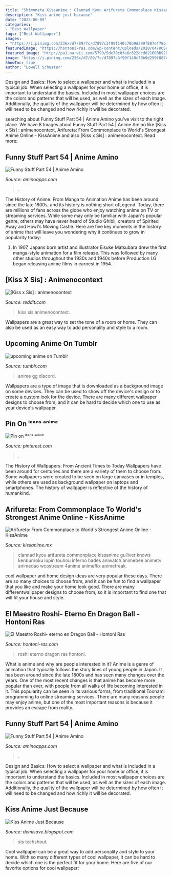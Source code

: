 ```yaml
---
title: "Shimoneta Kissanime : Clannad Kyou Arifureta Commonplace Kissanime Gulliver Knows Kenbunroku Lupin Touhou Inferno Hades Aniwatch Animebee Animetv Animedao Wcostream 4anime Animeflix Animefreak"
description: "Kiss anime just because"
date: "2022-06-09"
categories:
- "Best Wallpaper"
tags: ["Best Wallpaper"]
images:
- "https://i.pinimg.com/236x/d7/89/7c/d7897c3f99f140c70b9d299f887ef78b.jpg?nii=t"
featuredImage: "https://hontoni-ras.com/wp-content/uploads/2020/04/ROSHI-1-768x468.jpg"
featured_image: "http://pa1.narvii.com/5799/5de78c8fa6c622dcd021603b92894eddd106f436_hq.gif"
image: "https://i.pinimg.com/236x/d7/89/7c/d7897c3f99f140c70b9d299f887ef78b.jpg?nii=t"
ShowToc: true
author: "Lowell Schuster"
---
```



Design and Basics: How to select a wallpaper and what is included in a typical job.
When selecting a wallpaper for your home or office, it is important to understand the basics. Included in most wallpaper choices are the colors and patterns that will be used, as well as the sizes of each image. Additionally, the quality of the wallpaper will be determined by how often it will need to be changed and how richly it will be decorated.

	

		
searching about Funny Stuff Part 54 | Anime Amino you've visit to the right place. We have 8 Images about Funny Stuff Part 54 | Anime Amino like [Kiss x Sis] : animenocontext, Arifureta: From Commonplace to World&#039;s Strongest Anime Online - KissAnime and also [Kiss x Sis] : animenocontext. Read more:
		
    
## Funny Stuff Part 54 | Anime Amino

<img loading=lazy src="http://pm1.narvii.com/5798/18bd9564141f2e48d7233d8aaf193b69be60cce9_hq.jpg" onerror="this.onerror=null;this.src='https://tse3.mm.bing.net/th?id=OIP.0hMA_53LprPgPfsK00SsywHaEL&amp;pid=15.1';" alt="Funny Stuff Part 54 | Anime Amino">

_Source: aminoapps.com_

>. 

	

The History of Anime: From Manga to Animation
Anime has been around since the late 1800s, and its history is nothing short ofLegend. Today, there are millions of fans across the globe who enjoy watching anime on TV or streaming services. While some may only be familiar with Japan's popular genre, others may have never heard of Studio Ghibli, creators of Spirited Away and Howl's Moving Castle. Here are five key moments in the history of anime that will leave you wondering why it continues to grow in popularity today:
1) In 1907, Japans born artist and illustrator Eisuke Matsubara drew the first manga-style animation for a film release. This was followed by many other studios throughout the 1930s and 1940s before Production I.G began releasing anime films in earnest in 1954.

    
## [Kiss X Sis] : Animenocontext

<img loading=lazy src="https://i.redd.it/jl016l4s8fe11.png" onerror="this.onerror=null;this.src='https://tse3.mm.bing.net/th?id=OIP.Q9OTGXPu2HA7mxUMddlGwAHaEK&amp;pid=15.1';" alt="[Kiss x Sis] : animenocontext">

_Source: reddit.com_

>kiss sis animenocontext. 

	

Wallpapers are a great way to set the tone of a room or home. They can also be used as an easy way to add personality and style to a room.

    
## Upcoming Anime On Tumblr

<img loading=lazy src="https://66.media.tumblr.com/b8b497b6c0f620d0c49f2a1639c2a413/1c06e0ed3ce7b91f-c5/s540x810/bfa520e624e8b6e45b984fd5d6632f0f89ba3fd5.png" onerror="this.onerror=null;this.src='https://tse2.mm.bing.net/th?id=OIP.VgJ1YTDuMXmSwwB14uyslwHaEJ&amp;pid=15.1';" alt="upcoming anime on Tumblr">

_Source: tumblr.com_

>anime gg discord. 

	

Wallpapers are a type of image that is downloaded as a background image on some devices. They can be used to show off the device's design or to create a custom look for the device. There are many different wallpaper designs to choose from, and it can be hard to decide which one to use as your device's wallpaper.

    
## Pin On ⁱᶜᵒⁿˢ ᵃⁿⁱᵐᵉ

<img loading=lazy src="https://i.pinimg.com/236x/d7/89/7c/d7897c3f99f140c70b9d299f887ef78b.jpg?nii=t" onerror="this.onerror=null;this.src='https://tse4.mm.bing.net/th?id=OIP.L9Sk8Egnom-qw7kZou17bgAAAA&amp;pid=15.1';" alt="Pin on ⁱᶜᵒⁿˢ ᵃⁿⁱᵐᵉ">

_Source: pinterest.com_

>. 

	

The History of Wallpapers: From Ancient Times to Today
Wallpapers have been around for centuries and there are a variety of them to choose from. Some wallpapers were created to be seen on large canvases or in temples, while others are used as background wallpaper on laptops and smartphones. The history of wallpaper is reflective of the history of humankind.

    
## Arifureta: From Commonplace To World&#039;s Strongest Anime Online - KissAnime

<img loading=lazy src="https://static.kissanime.mx/i/cache/images/2018/04/70c6d4b227b867e06f4bf411921cfde3.jpg" onerror="this.onerror=null;this.src='https://tse4.mm.bing.net/th?id=OIP.yLr3a4UrQPCj2l_W7FVNigAAAA&amp;pid=15.1';" alt="Arifureta: From Commonplace to World&#039;s Strongest Anime Online - KissAnime">

_Source: kissanime.mx_

>clannad kyou arifureta commonplace kissanime gulliver knows kenbunroku lupin touhou inferno hades aniwatch animebee animetv animedao wcostream 4anime animeflix animefreak. 

	

cool wallpaper and home design ideas are very popular these days. There are so many choices to choose from, and it can be fun to find a wallpaper that you like and make your home look good. There are many differentwallpaper designs to choose from, so it is important to find one that will fit your house and style.

    
## El Maestro Roshi- Eterno En Dragon Ball - Hontoni Ras

<img loading=lazy src="https://hontoni-ras.com/wp-content/uploads/2020/04/ROSHI-1-768x468.jpg" onerror="this.onerror=null;this.src='https://tse3.mm.bing.net/th?id=OIP.7j8b3O3xTVBijX0tcQkD1AHaEg&amp;pid=15.1';" alt="El Maestro Roshi- eterno en Dragon Ball - Hontoni Ras">

_Source: hontoni-ras.com_

>roshi eterno dragon ras hontoni. 

	

What is anime and why are people interested in it?
Anime is a genre of animation that typically follows the story lines of young people in Japan. It has been around since the late 1800s and has seen many changes over the years. One of the most recent changes is that anime has become more popular than ever, with people from all walks of life becoming interested in it. This popularity can be seen in its various forms, from traditional Toonami programming to online streaming services. There are many reasons people may enjoy anime, but one of the most important reasons is because it provides an escape from reality.

    
## Funny Stuff Part 54 | Anime Amino

<img loading=lazy src="http://pa1.narvii.com/5799/5de78c8fa6c622dcd021603b92894eddd106f436_hq.gif" onerror="this.onerror=null;this.src='https://tse3.mm.bing.net/th?id=OIP.lpIyxCOn3sZnFRBF5coe6QHaEK&amp;pid=15.1';" alt="Funny Stuff Part 54 | Anime Amino">

_Source: aminoapps.com_

>. 

	

Design and Basics: How to select a wallpaper and what is included in a typical job.
When selecting a wallpaper for your home or office, it is important to understand the basics. Included in most wallpaper choices are the colors and patterns that will be used, as well as the sizes of each image. Additionally, the quality of the wallpaper will be determined by how often it will need to be changed and how richly it will be decorated.

    
## Kiss Anime Just Because

<img loading=lazy src="https://www.techshout.com/img/22-2-2013-215.jpg" onerror="this.onerror=null;this.src='https://tse3.mm.bing.net/th?id=OIP.h7g2TiGqne4Mvh4khSwFHQAAAA&amp;pid=15.1';" alt="Kiss Anime Just Because">

_Source: demisave.blogspot.com_

>sis techshout. 

	

Cool wallpaper can be a great way to add personality and style to your home. With so many different types of cool wallpaper, it can be hard to decide which one is the perfect fit for your home. Here are five of our favorite options for cool wallpaper: 

